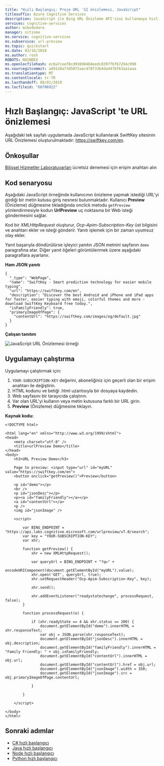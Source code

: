 ```yaml
---
title: "Hızlı Başlangıç: Proje URL 'SI önizlemesi, JavaScript"
titlesuffix: Azure Cognitive Services
description: JavaScript ile Bing URL Önizleme API'sini kullanmaya hızlıca başlamak için örnek betik.
services: cognitive-services
author: mikedodaro
manager: nitinme
ms.service: cognitive-services
ms.subservice: url-preview
ms.topic: quickstart
ms.date: 03/16/2018
ms.author: rosh
ROBOTS: NOINDEX
ms.openlocfilehash: ec8a7ceef8cd938984b8eedc8397f6f67294c990
ms.sourcegitcommit: ad9120a73d5072aac478f33b4dad47bf63aa1aaa
ms.translationtype: MT
ms.contentlocale: tr-TR
ms.lasthandoff: 08/01/2019
ms.locfileid: "68706922"
---
```

# <a name="quickstart-url-preview-in-javascript"></a>Hızlı Başlangıç: JavaScript 'te URL önizlemesi 

Aşağıdaki tek sayfalı uygulamada JavaScript kullanılarak SwiftKey sitesinin URL Önizlemesi oluşturulmaktadır: https://swiftkey.com/en. 

## <a name="prerequisites"></a>Önkoşullar

[Bilişsel Hizmetler Laboratuvarları](https://labs.cognitive.microsoft.com/en-us/project-url-preview) ücretsiz denemesi için erişim anahtarı alın

## <a name="code-scenario"></a>Kod senaryosu
Aşağıdaki JavaScript örneğinde kullanıcının önizleme yapmak istediği URL'yi girdiği bir metin kutusu giriş nesnesi bulunmaktadır.  Kullanıcı **Preview** (Önizleme) düğmesine tıkladığında onclick metodu `getPreview` yönlendirmesiyle kodun **UrlPreview** uç noktasına bir Web isteği göndermesini sağlar.

Kod bir *XMLHttpRequest* oluşturur, *Ocp-Apim-Subscription-Key* üst bilgisini ve anahtarı ekler ve isteği gönderir.  Yanıtı işlemek için bir zaman uyumsuz olay ekler.

Yanıt başarıyla döndürülürse işleyici yanıtın JSON metnini sayfanın `demo` paragrafına atar. Diğer yanıt öğeleri görüntülenmek üzere aşağıdaki paragraflara ayarlanır.

**Ham JSON yanıtı**

```
{
  "_type": "WebPage",
  "name": "SwiftKey - Smart prediction technology for easier mobile typing",
  "url": "https://swiftkey.com/en",
  "description": "Discover the best Android and iPhone and iPad apps for faster, easier typing with emoji, colorful themes and more - download SwiftKey Keyboard free today.",
  "isFamilyFriendly": true,
  "primaryImageOfPage": {
    "contentUrl": "https://swiftkey.com/images/og/default.jpg"
  }
}

```

**Çalışan tanıtım**

![JavaScript URL Önizlemesi örneği](./media/java-script-demo.png)

## <a name="running-the-application"></a>Uygulamayı çalıştırma

Uygulamayı çalıştırmak için:

1. `YOUR-SUBSCRIPTION-KEY` değerini, aboneliğiniz için geçerli olan bir erişim anahtarı ile değiştirin.
2. HTML kodunu ve betiği .html uzantısıyla bir dosyaya kaydedin.
3. Web sayfasını bir tarayıcıda çalıştırın.
4. Var olan URL'yi kullanın veya metin kutusuna farklı bir URL girin.
5. **Preview** (Önizleme) düğmesine tıklayın.

**Kaynak kodu:**

```
<!DOCTYPE html>

<html lang="en" xmlns="http://www.w3.org/1999/xhtml">
<head>
    <meta charset="utf-8" />
    <title>urlPreview Demo</title>
</head>
<body>
    <h3>URL Preview Demo</h3>

    Page to preview: <input type="url" id="myURL" value="https://swiftkey.com/en">
    <button onclick="getPreview()">Preview</button>

    <p id="demo"></p>
    <br />
    <p id="jsonDesc"></p>
    <p><a id="familyFriendly"></a></p>
    <a id="contentUrl"></a>
    <p />
    <img id="jsonImage" />

    <script>

        var BING_ENDPOINT = "https://api.labs.cognitive.microsoft.com/urlpreview/v7.0/search"; 
        var key = "YOUR-SUBSCRIPTION-KEY";
        var xhr;

        function getPreview() {
            xhr = new XMLHttpRequest();

            var queryUrl = BING_ENDPOINT + "?q=" +
                encodeURIComponent(document.getElementById("myURL").value);
            xhr.open('GET', queryUrl, true);
            xhr.setRequestHeader("Ocp-Apim-Subscription-Key", key);

            xhr.send();

            xhr.addEventListener("readystatechange", processRequest, false);
        }

        function processRequest(e) {

            if (xhr.readyState == 4 && xhr.status == 200) {
                document.getElementById("demo").innerHTML = xhr.responseText;
                var obj = JSON.parse(xhr.responseText);
                document.getElementById("jsonDesc").innerHTML = obj.description;
                document.getElementById("familyFriendly").innerHTML = "Family Friendly: " + obj.isFamilyFriendly;
                document.getElementById("contentUrl").innerHTML = obj.url;
                document.getElementById("contentUrl").href = obj.url;
                document.getElementById("jsonImage").width = 350;
                document.getElementById("jsonImage").src = obj.primaryImageOfPage.contentUrl;

            }

        }

    </script>

</body>
</html>

```

## <a name="next-steps"></a>Sonraki adımlar
- [C# hızlı başlangıcı](csharp.md)
- [Java hızlı başlangıcı](java-quickstart.md)
- [Node hızlı başlangıcı](node-quickstart.md)
- [Python hızlı başlangıcı](python-quickstart.md)
